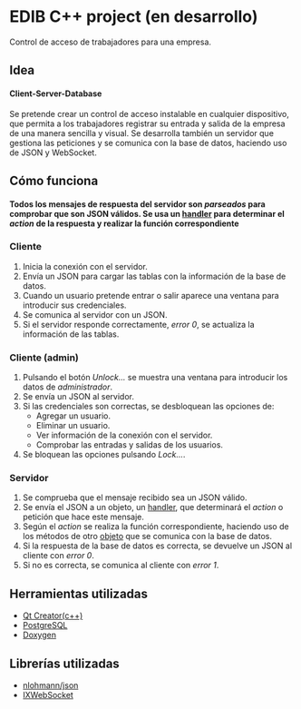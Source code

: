 # EDIB C++ project (en desarrollo)
Control de acceso de trabajadores para una empresa.

## Idea
#### Client-Server-Database
Se pretende crear un control de acceso instalable en cualquier dispositivo, que permita a los trabajadores registrar su entrada y salida de la empresa de una manera sencilla y visual. Se desarrolla también un servidor que gestiona las peticiones y se comunica con la base de datos, haciendo uso de JSON y WebSocket.

## Cómo funciona
#### **Todos los mensajes de respuesta del servidor son _parseados_ para comprobar que son JSON válidos. Se usa un [handler](access_control_client/handler.cpp) para determinar el _action_ de la respuesta y realizar la función correspondiente** 

### Cliente
1. Inicia la conexión con el servidor.
2. Envía un JSON para cargar las tablas con la información de la base de datos.
3. Cuando un usuario pretende entrar o salir aparece una ventana para introducir sus credenciales. 
4. Se comunica al servidor con un JSON.
5. Si el servidor responde correctamente, _error 0_, se actualiza la información de las tablas.

### Cliente (admin)
1. Pulsando el botón _Unlock..._ se muestra una ventana para introducir los datos de _administrador_.
2. Se envía un JSON al servidor.
3. Si las credenciales son correctas, se desbloquean las opciones de:
   - Agregar un usuario.
   - Eliminar un usuario.
   - Ver información de la conexión con el servidor.
   - Comprobar las entradas y salidas de los usuarios.
4. Se bloquean las opciones pulsando _Lock..._.

### Servidor
1. Se comprueba que el mensaje recibido sea un JSON válido.
2. Se envía el JSON a un objeto, un [handler](access_control_server/handler.cpp), que determinará el _action_ o petición que hace este mensaje.
3. Según el _action_ se realiza la función correspondiente, haciendo uso de los métodos de otro [objeto](access_control_server/database.cpp) que se comunica con la base de datos.
4. Si la respuesta de la base de datos es correcta, se devuelve un JSON al cliente con _error 0_.
5. Si no es correcta, se comunica al cliente con _error 1_.

## Herramientas utilizadas
- [Qt Creator(c++)](https://www.qt.io/)
- [PostgreSQL](https://www.postgresql.org/)
- [Doxygen](http://www.doxygen.nl/)

## Librerías utilizadas
* [nlohmann/json](https://github.com/nlohmann/json)
* [IXWebSocket](https://github.com/machinezone/IXWebSocket)
